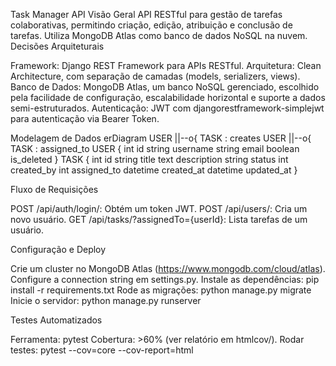Task Manager API
Visão Geral
API RESTful para gestão de tarefas colaborativas, permitindo criação, edição, atribuição e conclusão de tarefas. Utiliza MongoDB Atlas como banco de dados NoSQL na nuvem.
Decisões Arquiteturais

Framework: Django REST Framework para APIs RESTful.
Arquitetura: Clean Architecture, com separação de camadas (models, serializers, views).
Banco de Dados: MongoDB Atlas, um banco NoSQL gerenciado, escolhido pela facilidade de configuração, escalabilidade horizontal e suporte a dados semi-estruturados.
Autenticação: JWT com djangorestframework-simplejwt para autenticação via Bearer Token.

Modelagem de Dados
erDiagram
    USER ||--o{ TASK : creates
    USER ||--o{ TASK : assigned_to
    USER {
        int id
        string username
        string email
        boolean is_deleted
    }
    TASK {
        int id
        string title
        text description
        string status
        int created_by
        int assigned_to
        datetime created_at
        datetime updated_at
    }

Fluxo de Requisições

POST /api/auth/login/: Obtém um token JWT.
POST /api/users/: Cria um novo usuário.
GET /api/tasks/?assignedTo={userId}: Lista tarefas de um usuário.

Configuração e Deploy

Crie um cluster no MongoDB Atlas (https://www.mongodb.com/cloud/atlas).
Configure a connection string em settings.py.
Instale as dependências: pip install -r requirements.txt
Rode as migrações: python manage.py migrate
Inicie o servidor: python manage.py runserver

Testes Automatizados

Ferramenta: pytest
Cobertura: >60% (ver relatório em htmlcov/).
Rodar testes: pytest --cov=core --cov-report=html

